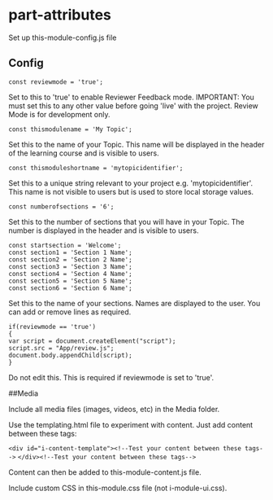 # part-attributes
Set up this-module-config.js file

## Config
```
const reviewmode = 'true'; 
```
Set to this to 'true' to enable Reviewer Feedback mode. IMPORTANT: You must set this to any other value before going 'live' with the project. Review Mode is for development only.

```
const thismodulename = 'My Topic';
```
Set this to the name of your Topic. This name will be displayed in the header of the learning course and is visible to users.

```
const thismoduleshortname = 'mytopicidentifier';
```
Set this to a unique string relevant to your project e.g. 'mytopicidentifier'. This name is not visible to users but is used to store local storage values.

```
const numberofsections = '6';
```
Set this to the number of sections that you will have in your Topic. The number is displayed in the header and is visible to users.

```
const startsection = 'Welcome';
const section1 = 'Section 1 Name';
const section2 = 'Section 2 Name';
const section3 = 'Section 3 Name';
const section4 = 'Section 4 Name';
const section5 = 'Section 5 Name';
const section6 = 'Section 6 Name';
```
Set this to the name of your sections. Names are displayed to the user. You can add or remove lines as required.

```
if(reviewmode == 'true')
{
var script = document.createElement("script");
script.src = "App/review.js"; 
document.body.appendChild(script);
}
```
Do not edit this. This is required if reviewmode is set to 'true'.

##Media

Include all media files (images, videos, etc) in the Media folder.

Use the templating.html file to experiment with content. Just add content between these tags:

`<div id="i-content-template"><!--Test your content between these tags-->`
`</div><!--Test your content between these tags-->`

Content can then be added to this-module-content.js file.

Include custom CSS in this-module.css file (not i-module-ui.css).
